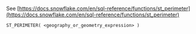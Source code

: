 See [https://docs.snowflake.com/en/sql-reference/functions/st_perimeter](https://docs.snowflake.com/en/sql-reference/functions/st_perimeter)
```
ST_PERIMETER( <geography_or_geometry_expression> )
```
